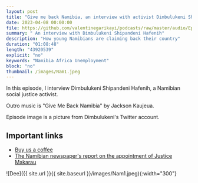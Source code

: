 ```yaml
---
layout: post
title: "Give me back Namibia, an interview with activist Dimbulukeni Shipandeni Hafenih"
date: 2023-04-08 00:00:00
file: https://github.com/valentinegarikayi/podcasts/raw/master/audio/Ep_09_2023_Dimbulukeni.mp3
summary: " An interview with Dimbulukeni Shipandeni Hafenih"
description: "How young Namibians are claiming back their country"
duration: "01:08:48"
length: "43920539"
explicit: "no"
keywords: "Namibia Africa Unemployment"
block: "no"
thumbnail: /images/Nam1.jpeg
---
```


In this episode, I interview Dimbulukeni Shipandeni Hafenih, a Namibian social justice activist.

Outro music is "Give Me Back Namibia" by Jackson Kaujeua.

Episode image is a picture from Dimbulukeni's Twitter account.


<!--more-->

## Important links
* [Buy us a coffee](https://www.buymeacoffee.com/frangarika7)
* [ The Namibian newspaper's report on the appointment of Justice Makarau](https://www.namibian.com.na/ex-namibian-elections-chief-worried-about-zimbabwean-judges-political-ties/)

![Dee]({{ site.url }}{{ site.baseurl }}/images/Nam1.jpeg){:width="300"}

<!-- Google tag (gtag.js) -->
<script async src="https://www.googletagmanager.com/gtag/js?id=G-02DTBF3N7T"></script>
<script>
  window.dataLayer = window.dataLayer || [];
  function gtag(){dataLayer.push(arguments);}
  gtag('js', new Date());

  gtag('config', 'G-02DTBF3N7T');
</script>
